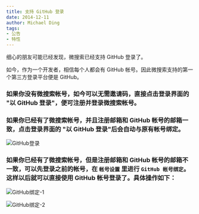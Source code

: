 ```yaml
---
title: 支持 GitHub 登录
date: 2014-12-11
author: Michael Ding
tags:
- 公告
- 特性
---
```


细心的朋友可能已经发现，微搜索已经支持 GitHub 登录了。

如今，作为一个开发者，相信每个人都会有 GitHub 帐号。因此微搜索支持的第一个第三方登录平台便是 GitHub。

### 如果你没有微搜索帐号，如今可以无需邀请码，直接点击登录界面的 "以 GitHub 登录"，便可注册并登录微搜索帐号。

### 如果你已经有了微搜索帐号，并且注册邮箱和 GitHub 帐号的邮箱一致，点击登录界面的 "以 GitHub 登录"后会自动与原有帐号绑定。

![GitHub登录](3rd-login-1.jpg)

### 如果你已经有了微搜索帐号，但是注册邮箱和 GitHub 帐号的邮箱不一致，可以先登录之前的帐号，在 `帐号设置` 里进行 `GitHub 帐号绑定`。这样以后就可以直接使用 GitHub 帐号登录了。具体操作如下：

![GitHub绑定-1](3rd-login-2.jpg)

![GitHub绑定-2](3rd-login-3.jpg)
